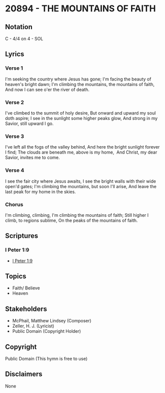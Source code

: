 # 20894 - THE MOUNTAINS OF FAITH

## Notation

C - 4/4 on 4 - SOL

## Lyrics

### Verse 1

I'm seeking the country where Jesus has gone; I'm facing the beauty of heaven's bright dawn; I'm climbing the mountains, the mountains of faith, And now I can see o'er the river of death.

### Verse 2

I've climbed to the summit of holy desire, But onward and upward my soul doth aspire; I see in the sunlight some higher peaks glow, And strong in my Savior, still upward I go.

### Verse 3

I've left all the fogs of the valley behind, And here the bright sunlight forever I find; The clouds are beneath me, above is my home,  And Christ, my dear Savior, invites me to come.

### Verse 4

I see the fair city where Jesus awaits, I see the bright walls with their wide open'd gates; I'm climbing the mountains, but soon I'll arise, And leave the last peak for my home in the skies.

### Chorus

I'm climbing, climbing, I'm climbing the mountains of faith; Still higher I climb, to regions sublime, On the peaks of the mountains of faith.


## Scriptures

### I Peter 1:9

- [I Peter 1:9](https://www.biblegateway.com/passage/?search=I%20Peter%201%3A9)


## Topics

- Faith/ Believe
- Heaven

## Stakeholders

- McPhail, Matthew Lindsey (Composer)
- Zeller, H. J. (Lyricist)
- Public Domain (Copyright Holder)

## Copyright

Public Domain
(This hymn is free to use)

## Disclaimers

None

